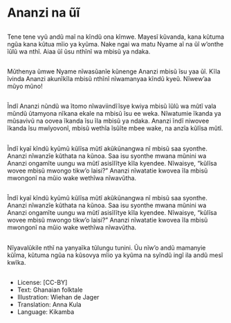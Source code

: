 # Ananzi na ũĩ

##
Tene tene vyũ andũ maĩ na
kĩndũ ona kĩmwe. Mayesĩ
kũvanda, kana kũtuma ngũa
kana kũtua mĩio ya kyũma.
Nake ngai wa matu Nyame aĩ
na ũĩ w’onthe ĩũlũ wa nthĩ. Aiaa
ũĩ ũsu nthĩnĩ wa mbisũ ya
ndaka.


##
Mũthenya ũmwe Nyame
nĩwasũanĩe kũnenge Ananzi
mbisũ ĩsu yaa ũĩ.
Kĩla ĩvinda Ananzi akunĩkĩla
mbisũ nthĩnĩ nĩwamanyaa kĩndũ
kyeũ. Nĩwew’aa mũyo mũno!


##
Ĩndĩ Ananzi nũndũ wa ĩtomo
nĩwaviindĩĩsye kwiya mbisũ ĩũlũ
wa mũtĩ vala mũndũ ũtamyona
nĩkana ekale na mbisũ ĩsu ee
weka.
Nĩwatumie ĩkanda ya mũsavivũ
na oovea ĩkanda ĩsu ĩla mbisũ
ya ndaka. Ananzi ĩndĩ niwovee
ĩkanda ĩsu mwĩyovonĩ, mbisũ
wethĩa ĩsũĩte mbee wake, na
anzĩa kũlĩsa mũtĩ.


##
Ĩndĩ kyaĩ kĩndũ kyũmũ kũlĩsa
mũtĩ akũkũnangwa nĩ mbisũ saa
syonthe. Ananzi nĩwanzĩe
kũthata na kũnoa.
Saa isu syonthe mwana mũnini
wa Ananzi ongamĩte uungu wa
mũtĩ asisĩlĩtye kĩla kyendee.
Nĩwaisye, “kũlĩsa wovee mbisũ
mwongo tikw’o laisi?”
Ananzi nĩwatatie kwovea ĩla
mbisũ mwongonĩ na mũio wake
wethĩwa nĩwavũtha.


##
Ĩndĩ kyaĩ kĩndũ kyũmũ kũlĩsa
mũtĩ akũkũnangwa nĩ mbisũ saa
syonthe. Ananzi nĩwanzĩe
kũthata na kũnoa.
Saa isu syonthe mwana mũnini
wa Ananzi ongamĩte uungu wa
mũtĩ asisĩlĩtye kĩla kyendee.
Nĩwaisye, “kũlĩsa wovee mbisũ
mwongo tikw’o laisi?”
Ananzi nĩwatatie kwovea ĩla
mbisũ mwongonĩ na mũio wake
wethĩwa nĩwavũtha.


##
Nĩyavalũkile nthĩ na yanyaĩka
tũlungu tunini.
Ũu nĩw’o andũ mamanyie
kũĩma, kũtuma ngũa na
kũsovya mĩio ya kyũma na
syĩndũ ingĩ ila andũ mesĩ kwĩka.


##
* License: [CC-BY]
* Text: Ghanaian folktale
* Illustration: Wiehan de Jager
* Translation: Anna Kula
* Language: Kikamba

